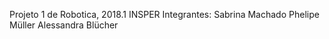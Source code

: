Projeto 1 de Robotica, 2018.1 INSPER
Integrantes:
Sabrina Machado
Phelipe Müller
Alessandra Blücher
